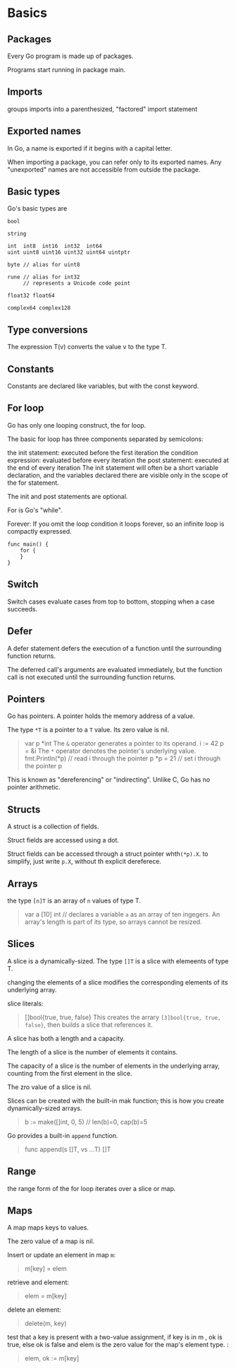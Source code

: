 # Basics

## Packages
Every Go program is made up of packages.

Programs start running in package main.

## Imports
groups imports into a parenthesized, "factored" import statement

## Exported names
In Go, a name is exported if it begins with a capital letter.

When importing a package, you can refer only to its exported names. Any "unexported" names are not accessible from outside the package.

## Basic types
Go's basic types are

```
bool

string

int  int8  int16  int32  int64
uint uint8 uint16 uint32 uint64 uintptr

byte // alias for uint8

rune // alias for int32
     // represents a Unicode code point

float32 float64

complex64 complex128
```

## Type conversions
The expression T(v) converts the value v to the type T.

## Constants
Constants are declared like variables, but with the const keyword.

## For loop
Go has only one looping construct, the for loop.

The basic for loop has three components separated by semicolons:

the init statement: executed before the first iteration
the condition expression: evaluated before every iteration
the post statement: executed at the end of every iteration
The init statement will often be a short variable declaration, and the variables declared there are visible only in the scope of the for statement.

The init and post statements are optional.

For is Go's "while".

Forever: If you omit the loop condition it loops forever, so an infinite loop is compactly expressed.
```
func main() {
    for {
    }
}
```

## Switch
Switch cases evaluate cases from top to bottom, stopping when a case succeeds.

## Defer
A defer statement defers the execution of a function until the surrounding function returns.

The deferred call's arguments are evaluated immediately, but the function call is not executed until the surrounding function returns.

## Pointers
Go has pointers. A pointer holds the memory address of a value.

The type `*T` is a pointer to a `T` value. Its zero value is nil.
> var p *int
The `&` operator generates a pointer to its operand.
> i := 42
> p = &i
The `*` operator denotes the pointer's underlying value.
> fmt.Println(*p) // read i through the pointer p
> *p = 21         // set i through the pointer p

This is known as "dereferencing" or "indirecting".
Unlike C, Go has no pointer arithmetic.

## Structs
A struct is a collection of fields.

Struct fields are accessed using a dot.

Struct fields can be accessed through a struct pointer whth`(*p).X`. to simplify, just write `p.X`, without th explicit dereferece.

## Arrays
the type `[n]T` is an array of `n` values of type T.
> var a [10] int   // declares a variable `a` as an array of ten ingegers.
An array's length is part of its type, so arrays cannot be resized.

## Slices
A slice is a dynamically-sized.
The type `[]T` is a slice with elemeents of type T.

changing the elements of a slice modifies the corresponding elements of its underlying array.

slice literals:
> []bool{true, true, false}
This creates the arrary `[3]bool{true, true, false}`, then builds a slice that references it.

A slice has both a length and a capacity.

The length of a slice is the number of elements it contains.

The capacity of a slice is the number of elements in the underlying array, counting from the first element in the slice.

The zro value of a slice is nil.

Slices can be created with the built-in mak function; this is how you create dynamically-sized arrays.
> b := make([]int, 0, 5)  // len(b)=0, cap(b)=5

Go provides a built-in `append` function.
> func append(s []T, vs ...T) []T

## Range
the range form of the for loop iterates over a slice or map.


## Maps
A map maps keys to values.

The zero value of a map is nil. 

Insert or update an element in map `m`:
> m[key] = elem

retrieve and element:
> elem = m[key]

delete an element:
> delete(m, key)

test that a key is present with a two-value assignment, if key is in m , ok is true, else ok is false and elem is the zero value for the map's element type. :
> elem, ok := m[key]
